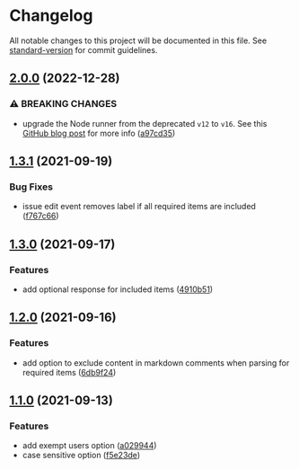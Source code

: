# Changelog

All notable changes to this project will be documented in this file. See [standard-version](https://github.com/conventional-changelog/standard-version) for commit guidelines.

## [2.0.0](https://github.com/benelan/need-info-action/compare/v1.3.1...v2.0.0) (2022-12-28)

### ⚠ BREAKING CHANGES

- upgrade the Node runner from the deprecated `v12` to `v16`. See this [GitHub blog post](https://github.blog/changelog/2022-09-22-github-actions-all-actions-will-begin-running-on-node16-instead-of-node12/) for more info ([a97cd35](https://github.com/benelan/need-info-action/commit/a97cd35172868c56cf098edf6521b19874f80a68))

## [1.3.1](https://github.com/benelan/need-info-action/compare/v1.3.0...v1.3.1) (2021-09-19)

### Bug Fixes

- issue edit event removes label if all required items are included ([f767c66](https://github.com/benelan/need-info-action/commit/f767c66d4ccb8712ae51ebac95e45e426f32d37b))

## [1.3.0](https://github.com/benelan/need-info-action/compare/v1.1.0...v1.3.0) (2021-09-17)

### Features

- add optional response for included items ([4910b51](https://github.com/benelan/need-info-action/commit/4910b51617523bf662c66c38951946bc9aa6635d))

## [1.2.0](https://github.com/benelan/need-info-action/compare/v1.1.0...v1.2.0) (2021-09-16)

### Features

- add option to exclude content in markdown comments when parsing for required items ([6db9f24](https://github.com/benelan/need-info-action/commit/6db9f24ddc5fd909a46a946addcddbce7497a46f))

## [1.1.0](https://github.com/benelan/need-info-action/compare/v1.0.0...v1.1.0) (2021-09-13)

### Features

- add exempt users option ([a029944](https://github.com/benelan/need-info-action/commit/a029944fe07852a76085456ea2467744eaccead0))
- case sensitive option ([f5e23de](https://github.com/benelan/need-info-action/commit/f5e23deac25cac81cb6210195ee971346e25189d))
